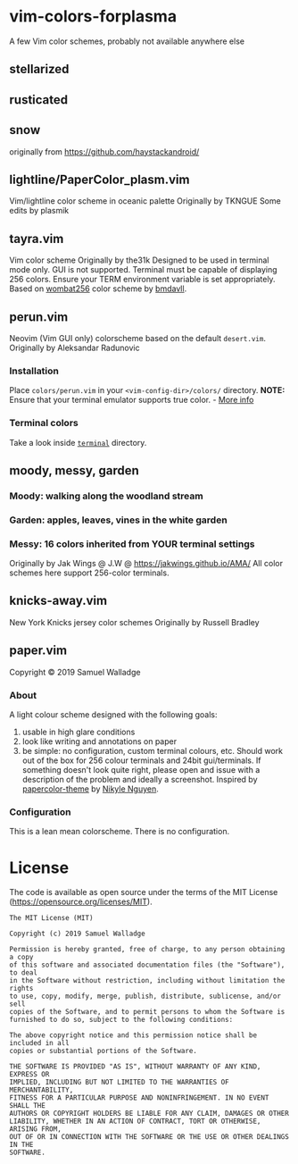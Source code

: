 # vim-colors-forplasma
A few Vim color schemes, probably not available anywhere else

## stellarized
## rusticated
## snow
originally from https://github.com/haystackandroid/

## lightline/PaperColor_plasm.vim
Vim/lightline color scheme in oceanic palette
Originally by TKNGUE
Some edits by plasmik

## tayra.vim
Vim color scheme
Originally by the31k
Designed to be used in terminal mode only. GUI is not supported.
Terminal must be capable of displaying 256 colors. Ensure your TERM environment variable is set appropriately.
Based on [wombat256](https://github.com/vim-scripts/wombat256.vim) color scheme by [bmdavll](https://github.com/bmdavll).

## perun.vim
Neovim (Vim GUI only) colorscheme based on the default `desert.vim`.
Originally by Aleksandar Radunovic
### Installation
Place `colors/perun.vim` in your `<vim-config-dir>/colors/` directory.
**NOTE:** Ensure that your terminal emulator supports true color. - [More info](https://github.com/neovim/neovim/wiki/FAQ#how-can-i-use-true-color-in-the-terminal)
### Terminal colors
Take a look inside [`terminal`](https://github.com/aradunovic/perun.vim/tree/master/terminal) directory.

## moody, messy, garden
### Moody: walking along the woodland stream
### Garden: apples, leaves, vines in the white garden
### Messy: 16 colors inherited from YOUR terminal settings
Originally by Jak Wings @ J.W @ https://jakwings.github.io/AMA/
All color schemes here support 256-color terminals.

## knicks-away.vim
New York Knicks jersey color schemes
Originally by Russell Bradley

## paper.vim
Copyright © 2019 Samuel Walladge
### About
A light colour scheme designed with the following goals:
1. usable in high glare conditions
2. look like writing and annotations on paper
3. be simple: no configuration, custom terminal colours, etc.
Should work out of the box for 256 colour terminals and 24bit gui/terminals.
If something doesn't look quite right, please open and issue with a description
of the problem and ideally a screenshot.
Inspired by [papercolor-theme](https://github.com/NLKNguyen/papercolor-theme)
by [Nikyle Nguyen](https://github.com/NLKNguyen).
### Configuration
This is a lean mean colorscheme. There is no configuration.

# License
The code is available as open source under the terms of the
MIT License (https://opensource.org/licenses/MIT).

```
The MIT License (MIT)

Copyright (c) 2019 Samuel Walladge

Permission is hereby granted, free of charge, to any person obtaining a copy
of this software and associated documentation files (the "Software"), to deal
in the Software without restriction, including without limitation the rights
to use, copy, modify, merge, publish, distribute, sublicense, and/or sell
copies of the Software, and to permit persons to whom the Software is
furnished to do so, subject to the following conditions:

The above copyright notice and this permission notice shall be included in all
copies or substantial portions of the Software.

THE SOFTWARE IS PROVIDED "AS IS", WITHOUT WARRANTY OF ANY KIND, EXPRESS OR
IMPLIED, INCLUDING BUT NOT LIMITED TO THE WARRANTIES OF MERCHANTABILITY,
FITNESS FOR A PARTICULAR PURPOSE AND NONINFRINGEMENT. IN NO EVENT SHALL THE
AUTHORS OR COPYRIGHT HOLDERS BE LIABLE FOR ANY CLAIM, DAMAGES OR OTHER
LIABILITY, WHETHER IN AN ACTION OF CONTRACT, TORT OR OTHERWISE, ARISING FROM,
OUT OF OR IN CONNECTION WITH THE SOFTWARE OR THE USE OR OTHER DEALINGS IN THE
SOFTWARE.
```
